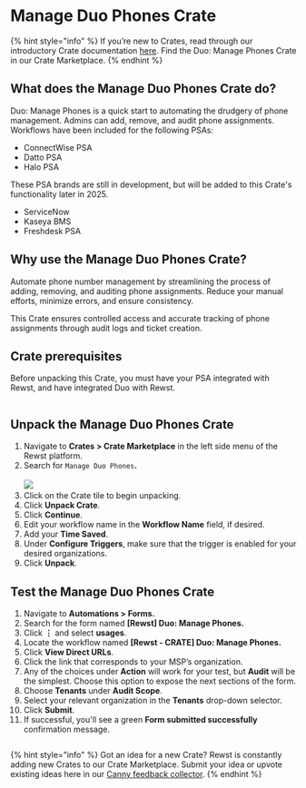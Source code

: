 # Manage Duo Phones Crate

{% hint style="info" %}
If you’re new to Crates, read through our introductory Crate documentation [here](https://docs.rewst.help/prebuilt-automations/crates). Find the Duo: Manage Phones Crate in our Crate Marketplace.
{% endhint %}

## What does the **Manage Duo Phones** Crate do?

Duo: Manage Phones is a quick start to automating the drudgery of phone management. Admins can add, remove, and audit phone assignments. Workflows have been included for the following PSAs:

* ConnectWise PSA
* Datto PSA
* Halo PSA

These PSA brands are still in development, but will be added to this Crate's functionality later in 2025.

* ServiceNow
* Kaseya BMS
* Freshdesk PSA



## Why use the Manage Duo Phones Crate?

Automate phone number management by streamlining the process of adding, removing, and auditing phone assignments. Reduce your manual efforts, minimize errors, and ensure consistency.

This Crate ensures controlled access and accurate tracking of phone assignments through audit logs and ticket creation.

## Crate prerequisites

Before unpacking this Crate, you must have your PSA integrated with Rewst, and have integrated Duo with Rewst.

<figure><img src="../../../.gitbook/assets/Screenshot 2025-03-10 at 4.59.05 PM.png" alt=""><figcaption></figcaption></figure>

## Unpack the **Manage Duo Phones** Crate

1. Navigate to **Crates > Crate Marketplace** in the left side menu of the Rewst platform.
2. Search for `Manage Duo Phones`**.**\
   \
   ![](<../../../.gitbook/assets/Screenshot 2025-03-10 at 4.56.52 PM.png>)
3. Click on the Crate tile to begin unpacking.
4. Click **Unpack Crate**.&#x20;
5. Click **Continue**.
6. Edit your workflow name in the **Workflow Name** field, if desired.
7. Add your **Time Saved**.&#x20;
8. Under **Configure Triggers**, make sure that the trigger is enabled for your desired organizations.
9. Click **Unpack**.

## Test the **Manage Duo Phones** Crate

1. Navigate to **Automations > Forms.**
2. Search for the form named **\[Rewst] Duo: Manage Phones.**
3. Click **⋮** and select **usages**.
4. Locate the workflow named  **\[Rewst - CRATE] Duo: Manage Phones.**
5. Click **View Direct URLs**.
6. Click the link that corresponds to your MSP’s organization.
7. Any of the choices under **Action** will work for your test, but **Audit** will be the simplest. Choose this option to expose the next sections of the form.
8. Choose **Tenants** under **Audit Scope**.
9. Select your relevant organization in the **Tenants** drop-down selector.
10. Click **Submit**.
11. If successful, you'll see a green **Form submitted successfully** confirmation message.

<figure><img src="../../../.gitbook/assets/Screenshot 2025-03-19 at 3.40.44 PM.png" alt=""><figcaption></figcaption></figure>



{% hint style="info" %}
Got an idea for a new Crate? Rewst is constantly adding new Crates to our Crate Marketplace. Submit your idea or upvote existing ideas here in our [Canny feedback collector](https://rewst.canny.io/crates).
{% endhint %}


